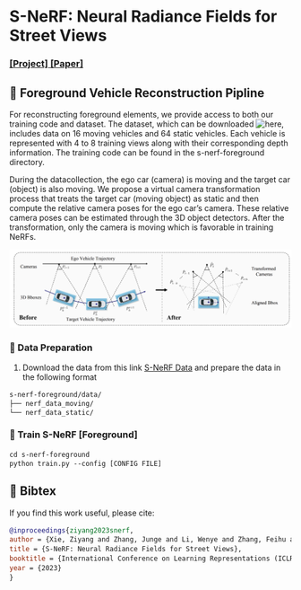 # S-NeRF: Neural Radiance Fields for Street Views
### [[Project]](https://ziyang-xie.github.io/s-nerf/)[ [Paper]](https://arxiv.org/abs/2303.00749) 

## 👀 Foreground Vehicle Reconstruction Pipline

For reconstructing foreground elements, we provide access to both our training code and dataset. The dataset, which can be downloaded ![here](https://drive.google.com/drive/folders/1XgcjS7TmwKNY0FSELMajRr3q2MlHCk8U?usp=sharing), includes data on 16 moving vehicles and 64 static vehicles. Each vehicle is represented with 4 to 8 training views along with their corresponding depth information. The training code can be found in the s-nerf-foreground directory.

During the datacollection, the ego car (camera) is moving and the target car (object) is also moving. We propose a virtual camera transformation process that treats the target car (moving object) as static and then compute the relative camera poses for the ego car’s camera. These relative camera poses can be estimated through the 3D object
detectors. After the transformation, only the camera is moving which is favorable in training NeRFs.

![Model](./assets/model.png)

### 📂 Data Preparation
1. Download the data from this link [S-NeRF Data](https://drive.google.com/drive/folders/1XgcjS7TmwKNY0FSELMajRr3q2MlHCk8U?usp=sharing) and prepare the data in the following format

```
s-nerf-foreground/data/
├── nerf_data_moving/
└── nerf_data_static/
```

### 🚀 Train S-NeRF [Foreground]
```
cd s-nerf-foreground
python train.py --config [CONFIG FILE]
```


## 📝 Bibtex
If you find this work useful, please cite:
```bibtex
@inproceedings{ziyang2023snerf,
author = {Xie, Ziyang and Zhang, Junge and Li, Wenye and Zhang, Feihu and Zhang, Li},
title = {S-NeRF: Neural Radiance Fields for Street Views},
booktitle = {International Conference on Learning Representations (ICLR)},
year = {2023}
}
```



